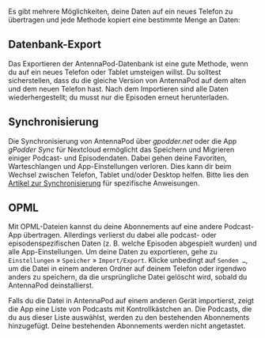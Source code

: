 Es gibt mehrere Möglichkeiten, deine Daten auf ein neues Telefon zu übertragen
und jede Methode kopiert eine bestimmte Menge an Daten:

## Datenbank-Export

Das Exportieren der AntennaPod-Datenbank ist eine gute Methode, wenn du auf ein
neues Telefon oder Tablet umsteigen willst. Du solltest sicherstellen, dass du
die gleiche Version von AntennaPod auf dem alten und dem neuen Telefon hast.
Nach dem Importieren sind alle Daten wiederhergestellt; du musst nur die
Episoden erneut herunterladen.

## Synchronisierung

Die Synchronisierung von AntennaPod über *gpodder.net* oder die App *gPodder
Sync* für Nextcloud ermöglicht das Speichern und Migrieren einiger Podcast- und
Episodendaten. Dabei gehen deine Favoriten, Warteschlangen und App-Einstellungen
verloren. Dies kann dir beim Wechsel zwischen Telefon, Tablet und/oder Desktop
helfen. Bitte lies den [Artikel zur
Synchronisierung](/de/Dokumentation/Allgemeines/Synchronisierung) für
spezifische Anweisungen.

## OPML

Mit OPML-Dateien kannst du deine Abonnements auf eine andere Podcast-App
übertragen. Allerdings verlierst du dabei alle podcast- oder
episodenspezifischen Daten (z. B. welche Episoden abgespielt wurden) und alle
App-Einstellungen. Um deine Daten zu exportieren, gehe zu `Einstellungen` »
`Speicher` » `Import/Export`. Klicke unbedingt auf `Senden …`, um die Datei in
einem anderen Ordner auf deinem Telefon oder irgendwo anders zu speichern, da
die ursprüngliche Datei gelöscht wird, sobald du AntennaPod deinstallierst.

Falls du die Datei in AntennaPod auf einem anderen Gerät importierst, zeigt die
App eine Liste von Podcasts mit Kontrollkästchen an. Die Podcasts, die du aus
dieser Liste auswählst, werden zu den bestehenden Abonnements hinzugefügt. Deine
bestehenden Abonnements werden nicht angetastet.
